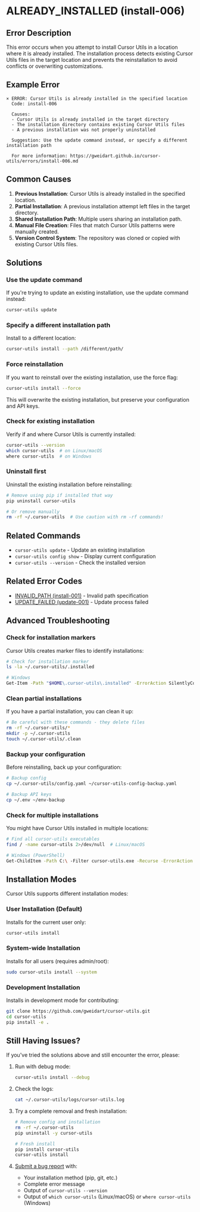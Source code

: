 # ALREADY_INSTALLED (install-006)

## Error Description

This error occurs when you attempt to install Cursor Utils in a location where it is already installed. The installation process detects existing Cursor Utils files in the target location and prevents the reinstallation to avoid conflicts or overwriting customizations.

## Example Error

```
× ERROR: Cursor Utils is already installed in the specified location
  Code: install-006
  
  Causes:
  - Cursor Utils is already installed in the target directory
  - The installation directory contains existing Cursor Utils files
  - A previous installation was not properly uninstalled
  
  Suggestion: Use the update command instead, or specify a different installation path
  
  For more information: https://gweidart.github.io/cursor-utils/errors/install-006.md
```

## Common Causes

1. **Previous Installation**: Cursor Utils is already installed in the specified location.
2. **Partial Installation**: A previous installation attempt left files in the target directory.
3. **Shared Installation Path**: Multiple users sharing an installation path.
4. **Manual File Creation**: Files that match Cursor Utils patterns were manually created.
5. **Version Control System**: The repository was cloned or copied with existing Cursor Utils files.

## Solutions

### Use the update command

If you're trying to update an existing installation, use the update command instead:

```bash
cursor-utils update
```

### Specify a different installation path

Install to a different location:

```bash
cursor-utils install --path /different/path/
```

### Force reinstallation

If you want to reinstall over the existing installation, use the force flag:

```bash
cursor-utils install --force
```

This will overwrite the existing installation, but preserve your configuration and API keys.

### Check for existing installation

Verify if and where Cursor Utils is currently installed:

```bash
cursor-utils --version
which cursor-utils  # on Linux/macOS
where cursor-utils  # on Windows
```

### Uninstall first

Uninstall the existing installation before reinstalling:

```bash
# Remove using pip if installed that way
pip uninstall cursor-utils

# Or remove manually
rm -rf ~/.cursor-utils  # Use caution with rm -rf commands!
```

## Related Commands

- `cursor-utils update` - Update an existing installation
- `cursor-utils config show` - Display current configuration
- `cursor-utils --version` - Check the installed version

## Related Error Codes

- [INVALID_PATH (install-001)](install-001.md) - Invalid path specification
- [UPDATE_FAILED (update-001)](update-001.md) - Update process failed

## Advanced Troubleshooting

### Check for installation markers

Cursor Utils creates marker files to identify installations:

```bash
# Check for installation marker
ls -la ~/.cursor-utils/.installed

# Windows
Get-Item -Path "$HOME\.cursor-utils\.installed" -ErrorAction SilentlyContinue
```

### Clean partial installations

If you have a partial installation, you can clean it up:

```bash
# Be careful with these commands - they delete files
rm -rf ~/.cursor-utils/*
mkdir -p ~/.cursor-utils
touch ~/.cursor-utils/.clean
```

### Backup your configuration

Before reinstalling, back up your configuration:

```bash
# Backup config
cp ~/.cursor-utils/config.yaml ~/cursor-utils-config-backup.yaml

# Backup API keys
cp ~/.env ~/env-backup
```

### Check for multiple installations

You might have Cursor Utils installed in multiple locations:

```bash
# Find all cursor-utils executables
find / -name cursor-utils 2>/dev/null  # Linux/macOS

# Windows (PowerShell)
Get-ChildItem -Path C:\ -Filter cursor-utils.exe -Recurse -ErrorAction SilentlyContinue
```

## Installation Modes

Cursor Utils supports different installation modes:

### User Installation (Default)

Installs for the current user only:

```bash
cursor-utils install
```

### System-wide Installation

Installs for all users (requires admin/root):

```bash
sudo cursor-utils install --system
```

### Development Installation

Installs in development mode for contributing:

```bash
git clone https://github.com/gweidart/cursor-utils.git
cd cursor-utils
pip install -e .
```

## Still Having Issues?

If you've tried the solutions above and still encounter the error, please:

1. Run with debug mode:
   ```bash
   cursor-utils install --debug
   ```

2. Check the logs:
   ```bash
   cat ~/.cursor-utils/logs/cursor-utils.log
   ```

3. Try a complete removal and fresh installation:
   ```bash
   # Remove config and installation
   rm -rf ~/.cursor-utils
   pip uninstall -y cursor-utils
   
   # Fresh install
   pip install cursor-utils
   cursor-utils install
   ```

4. [Submit a bug report](https://github.com/gweidart/cursor-utils/issues) with:
   - Your installation method (pip, git, etc.)
   - Complete error message
   - Output of `cursor-utils --version`
   - Output of `which cursor-utils` (Linux/macOS) or `where cursor-utils` (Windows) 